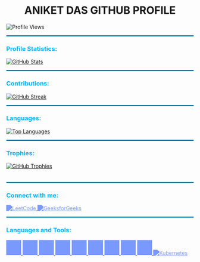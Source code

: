 <h1 align="center">ANIKET DAS GITHUB PROFILE</h1>

<p align="left">
  <img src="https://komarev.com/ghpvc/?username=aniket-2003-das&label=Profile%20views&color=0e75b6&style=flat" alt="Profile Views" />
</p>

<hr style="border: 1px solid #00b3ff;">

<h3 align="left" style="color: #00b3ff;">Profile Statistics:</h3>
<p align="left">
  <a href="#">
    <img src="https://bad-apple-github-readme.vercel.app/api?username=aniket-2003-das&show_icons=true&count_private=true&line_height=20&icon_color=00b3ff&theme=blue-green&title_color=00b3ff" alt="GitHub Stats" />
  </a>
</p>

<hr style="border: 1px solid #00b3ff;">

<h3 align="left" style="color: #00b3ff;">Contributions:</h3>
<p align="left">
  <a href="https://github.com/aniket-2003-das">
    <img src="https://github-readme-streak-stats.herokuapp.com/?user=aniket-2003-das&theme=blue-green" alt="GitHub Streak" />
  </a>
</p>

<hr style="border: 1px solid #00b3ff;">

<h3 align="left" style="color: #00b3ff;">Languages:</h3>
<p align="left">
  <a href="#">
    <img src="https://github-readme-stats.vercel.app/api/top-langs/?username=aniket-2003-das&layout=compact&theme=blue-green&title_color=00b3ff&text_color=ffffff" alt="Top Languages" />
  </a>
</p>

<hr style="border: 1px solid #00b3ff;">

<h3 align="left" style="color: #00b3ff;">Trophies:</h3>
<p align="left">
  <a href="https://github.com/ryo-ma/github-profile-trophy">
    <img src="https://github-profile-trophy.vercel.app/?username=aniket-2003-das&theme=algolia&title=Stars,Commits,Followers,Repositories&title_color=00b3ff&text_color=ffffff" alt="GitHub Trophies" style="margin-bottom: 20px;" />
  </a>
</p>

<hr style="border: 1px solid #00b3ff;">

<h3 align="left" style="color: #00b3ff;">Connect with me:</h3>
<p align="left">
  <a href="https://leetcode.com/u/aniket-2003-das/" target="_blank" rel="noreferrer">
    <img src="https://upload.wikimedia.org/wikipedia/commons/1/19/LeetCode_logo_black.png" alt="LeetCode" width="40" height="40" style="filter: invert(0.5) sepia(1) hue-rotate(190deg) saturate(3);" />
  </a>
  <a href="https://www.geeksforgeeks.org/user/aniketdas8822/" target="_blank" rel="noreferrer">
    <img src="https://upload.wikimedia.org/wikipedia/commons/4/43/GeeksforGeeks.svg" alt="GeeksforGeeks" width="40" height="40" style="filter: invert(0.5) sepia(1) hue-rotate(190deg) saturate(3);" />
  </a>
</p>

<hr style="border: 1px solid #00b3ff;">

<h3 align="left" style="color: #00b3ff;">Languages and Tools:</h3>
<p align="left">
  <a href="https://www.python.org" target="_blank" rel="noreferrer">
    <img src="https://raw.githubusercontent.com/devicons/devicon/master/icons/python/python-original.svg" alt="Python" width="40" height="40" style="filter: invert(0.5) sepia(1) hue-rotate(190deg) saturate(3);" />
  </a>
  <a href="https://www.w3schools.com/cpp/" target="_blank" rel="noreferrer">
    <img src="https://raw.githubusercontent.com/devicons/devicon/master/icons/cplusplus/cplusplus-original.svg" alt="C++" width="40" height="40" style="filter: invert(0.5) sepia(1) hue-rotate(190deg) saturate(3);" />
  </a>
  <a href="https://www.java.com" target="_blank" rel="noreferrer">
    <img src="https://raw.githubusercontent.com/devicons/devicon/master/icons/java/java-original.svg" alt="Java" width="40" height="40" style="filter: invert(0.5) sepia(1) hue-rotate(190deg) saturate(3);" />
  </a>
  <a href="https://developer.mozilla.org/en-US/docs/Web/JavaScript" target="_blank" rel="noreferrer">
    <img src="https://raw.githubusercontent.com/devicons/devicon/master/icons/javascript/javascript-original.svg" alt="JavaScript" width="40" height="40" style="filter: invert(0.5) sepia(1) hue-rotate(190deg) saturate(3);" />
  </a>
  <a href="https://reactjs.org/" target="_blank" rel="noreferrer">
    <img src="https://raw.githubusercontent.com/devicons/devicon/master/icons/react/react-original-wordmark.svg" alt="React" width="40" height="40" style="filter: invert(0.5) sepia(1) hue-rotate(190deg) saturate(3);" />
  </a>
  <a href="https://nodejs.org" target="_blank" rel="noreferrer">
    <img src="https://raw.githubusercontent.com/devicons/devicon/master/icons/nodejs/nodejs-original-wordmark.svg" alt="Node.js" width="40" height="40" style="filter: invert(0.5) sepia(1) hue-rotate(190deg) saturate(3);" />
  </a>
  <a href="https://www.mongodb.com/" target="_blank" rel="noreferrer">
    <img src="https://raw.githubusercontent.com/devicons/devicon/master/icons/mongodb/mongodb-original-wordmark.svg" alt="MongoDB" width="40" height="40" style="filter: invert(0.5) sepia(1) hue-rotate(190deg) saturate(3);" />
  </a>
  <a href="https://aws.amazon.com" target="_blank" rel="noreferrer">
    <img src="https://raw.githubusercontent.com/devicons/devicon/master/icons/amazonwebservices/amazonwebservices-original-wordmark.svg" alt="AWS" width="40" height="40" style="filter: invert(0.5) sepia(1) hue-rotate(190deg) saturate(3);" />
  </a>
  <a href="https://www.docker.com/" target="_blank" rel="noreferrer">
    <img src="https://raw.githubusercontent.com/devicons/devicon/master/icons/docker/docker-original-wordmark.svg" alt="Docker" width="40" height="40" style="filter: invert(0.5) sepia(1) hue-rotate(190deg) saturate(3);" />
  </a>
  <a href="https://kubernetes.io" target="_blank" rel="noreferrer">
    <img src="https://www.vectorlogo.zone/logos/kubernetes/kubernetes-icon.svg" alt="Kubernetes" width="40" height="40" style="filter: invert(0.5) sepia(1) hue-rotate(190deg) saturate(3);" />
  </a>
</p>
